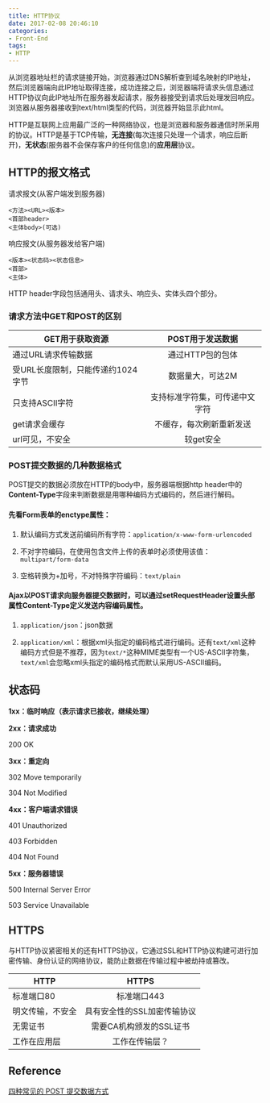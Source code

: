 ```yaml
---
title: HTTP协议
date: 2017-02-08 20:46:10
categories: 
- Front-End
tags:
- HTTP
---
```


从浏览器地址栏的请求链接开始，浏览器通过DNS解析查到域名映射的IP地址，然后浏览器端向此IP地址取得连接，成功连接之后，浏览器端将请求头信息通过HTTP协议向此IP地址所在服务器发起请求，服务器接受到请求后处理发回响应。浏览器从服务器接收到text/html类型的代码，浏览器开始显示此html。

HTTP是互联网上应用最广泛的一种网络协议，也是浏览器和服务器通信时所采用的协议。HTTP是基于TCP传输，**无连接**(每次连接只处理一个请求，响应后断开)，**无状态**(服务器不会保存客户的任何信息)的**应用层**协议。

## HTTP的报文格式

请求报文(从客户端发到服务器)

<!-- more -->

```
<方法><URL><版本>
<首部header>
<主体body>(可选)
```

响应报文(从服务器发给客户端)

```
<版本><状态码><状态信息>
<首部>
<主体>
```

HTTP header字段包括通用头、请求头、响应头、实体头四个部分。

### 请求方法中GET和POST的区别

| GET用于获取资源          | POST用于发送数据           |
| -------------  |:-------------:|
| 通过URL请求传输数据      | 通过HTTP包的包体 |
| 受URL长度限制，只能传递约1024字节  | 数据量大，可达2M |
| 只支持ASCII字符        | 支持标准字符集，可传递中文字符 |
| get请求会缓存     | 不缓存，每次刷新重新发送 |
| url可见，不安全 | 较get安全 |

### POST提交数据的几种数据格式

POST提交的数据必须放在HTTP的body中，服务器端根据http header中的**Content-Type**字段来判断数据是用哪种编码方式编码的，然后进行解码。

#### 先看Form表单的**enctype**属性：

1. 默认编码方式发送前编码所有字符：`application/x-www-form-urlencoded`

2. 不对字符编码，在使用包含文件上传的表单时必须使用该值：`multipart/form-data`

3. 空格转换为+加号，不对特殊字符编码：`text/plain`

#### Ajax以POST请求向服务器提交数据时，可以通过setRequestHeader设置头部属性Content-Type定义发送内容编码属性。

1. `application/json`：json数据

2. `application/xml`：根据xml头指定的编码格式进行编码。还有`text/xml`这种编码方式但是不推荐，因为`text/*`这种MIME类型有一个US-ASCII字符集，`text/xml`会忽略xml头指定的编码格式而默认采用US-ASCII编码。



## 状态码

**1xx：临时响应（表示请求已接收，继续处理）**

**2xx：请求成功**

200 OK

**3xx：重定向**

302 Move temporarily

304 Not Modified

**4xx：客户端请求错误**

401 Unauthorized

403 Forbidden

404 Not Found

**5xx：服务器错误**

500 Internal Server Error

503 Service Unavailable


## HTTPS

与HTTP协议紧密相关的还有HTTPS协议，它通过SSL和HTTP协议构建可进行加密传输、身份认证的网络协议，能防止数据在传输过程中被劫持或篡改。

| HTTP           | HTTPS           |
| -------------  |:-------------:|
| 标准端口80      | 标准端口443 |
| 明文传输，不安全  | 具有安全性的SSL加密传输协议 |
| 无需证书        | 需要CA机构颁发的SSL证书 |
| 工作在应用层     | 工作在传输层？  |


## Reference

[四种常见的 POST 提交数据方式](https://imququ.com/post/four-ways-to-post-data-in-http.html)